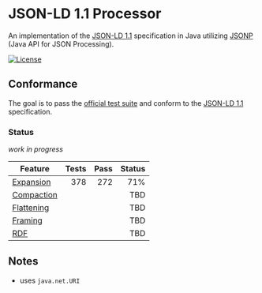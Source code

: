# JSON-LD 1.1 Processor

An implementation of the [JSON-LD 1.1](https://www.w3.org/TR/json-ld/) specification in Java utilizing [JSONP](https://javaee.github.io/jsonp/) (Java API for JSON Processing).


[![License](https://img.shields.io/badge/License-Apache%202.0-blue.svg)](https://opensource.org/licenses/Apache-2.0)


## Conformance

The goal is to pass the [official test suite](https://github.com/w3c/json-ld-api/tree/master/tests) and conform to the [JSON-LD 1.1](https://www.w3.org/TR/json-ld/)  specification.

###  Status

*work in progress*

 Feature | Tests | Pass | Status
 --- | ---: | ---: | ---:
[Expansion](https://www.w3.org/TR/json-ld/#expanded-document-form) | 378 |  272 | 71%
[Compaction](https://www.w3.org/TR/json-ld/#compacted-document-form) | | | TBD
[Flattening](https://www.w3.org/TR/json-ld/#flattened-document-form) | | | TBD
[Framing](https://www.w3.org/TR/json-ld11-framing/#framing) | | | TBD
[RDF](https://www.w3.org/TR/json-ld/#relationship-to-rdf) | | | TBD


## Notes
* uses `java.net.URI`

